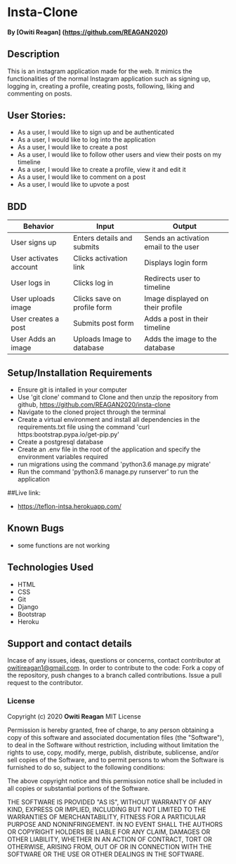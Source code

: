 # Insta-Clone

#### By **[Owiti Reagan]** (https://github.com/REAGAN2020)
## Description
This is an instagram application made for the web. It mimics the functionalities of the normal Instagram application such as signing up, logging in, creating a profile, creating posts, following, liking and commenting on posts.
## User Stories:
* As a user, I would like to sign up and be authenticated
* As a user, I would like to log into the application
* As a user, I would like to create a post
* As a user, I would like to follow other users and view their posts on my timeline
* As a user, I would like to create a profile, view it and edit it
* As a user, I would like to comment on a post
* As a user, I would like to upvote a post
## BDD
|Behavior                      |Input                       |Output
|------------------------------|----------------------------|----------------------------------------
|User signs up                 | Enters details and submits | Sends an activation email to the user
|User activates account        | Clicks activation link     | Displays login form
|User logs in                  | Clicks log in              | Redirects user to timeline
|User uploads image            | Clicks save on profile form| Image displayed on their profile
|User creates a post           | Submits post form          | Adds a post in their timeline
|User Adds an image            | Uploads Image to database  | Adds the image to the database
## Setup/Installation Requirements
* Ensure git is intalled in your computer
* Use 'git clone' command to Clone and then unzip the repository from github, https://github.com/REAGAN2020/insta-clone
* Navigate to the cloned project through the terminal
* Create a virtual environment and install all dependencies in the requirements.txt file using the command 'curl https:bootstrap.pypa.io/get-pip.py'
* Create a postgresql database
* Create an .env file in the root of the application and specify the environment variables required
* run migrations using the command 'python3.6 manage.py migrate'
* Run the command 'python3.6 manage.py runserver' to run the application

##Live link:
  * https://teflon-intsa.herokuapp.com/

## Known Bugs
* some functions are not working
## Technologies Used
* HTML
* CSS
* Git
* Django
* Bootstrap
* Heroku
## Support and contact details
Incase of any issues, ideas, questions or concerns, contact contributor at owitireagan1@gmail.com.
In order to contribute to the code: Fork a copy of the repository, push changes to a branch called contributions. Issue a pull request to the contributor.
### License
Copyright (c) 2020 **Owiti Reagan**
MIT License

Permission is hereby granted, free of charge, to any person obtaining a copy
of this software and associated documentation files (the "Software"), to deal
in the Software without restriction, including without limitation the rights
to use, copy, modify, merge, publish, distribute, sublicense, and/or sell
copies of the Software, and to permit persons to whom the Software is
furnished to do so, subject to the following conditions:

The above copyright notice and this permission notice shall be included in all
copies or substantial portions of the Software.

THE SOFTWARE IS PROVIDED "AS IS", WITHOUT WARRANTY OF ANY KIND, EXPRESS OR
IMPLIED, INCLUDING BUT NOT LIMITED TO THE WARRANTIES OF MERCHANTABILITY,
FITNESS FOR A PARTICULAR PURPOSE AND NONINFRINGEMENT. IN NO EVENT SHALL THE
AUTHORS OR COPYRIGHT HOLDERS BE LIABLE FOR ANY CLAIM, DAMAGES OR OTHER
LIABILITY, WHETHER IN AN ACTION OF CONTRACT, TORT OR OTHERWISE, ARISING FROM,
OUT OF OR IN CONNECTION WITH THE SOFTWARE OR THE USE OR OTHER DEALINGS IN THE
SOFTWARE.
